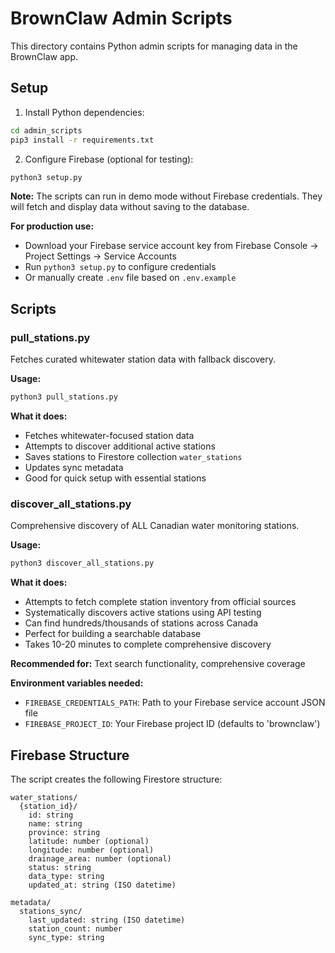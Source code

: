 # BrownClaw Admin Scripts

This directory contains Python admin scripts for managing data in the BrownClaw app.

## Setup

1. Install Python dependencies:
```bash
cd admin_scripts
pip3 install -r requirements.txt
```

2. Configure Firebase (optional for testing):
```bash
python3 setup.py
```

**Note:** The scripts can run in demo mode without Firebase credentials. They will fetch and display data without saving to the database.

**For production use:**
   - Download your Firebase service account key from Firebase Console → Project Settings → Service Accounts
   - Run `python3 setup.py` to configure credentials
   - Or manually create `.env` file based on `.env.example`

## Scripts

### pull_stations.py

Fetches curated whitewater station data with fallback discovery.

**Usage:**
```bash
python3 pull_stations.py
```

**What it does:**
- Fetches whitewater-focused station data
- Attempts to discover additional active stations  
- Saves stations to Firestore collection `water_stations`
- Updates sync metadata
- Good for quick setup with essential stations

### discover_all_stations.py

Comprehensive discovery of ALL Canadian water monitoring stations.

**Usage:**
```bash
python3 discover_all_stations.py
```

**What it does:**
- Attempts to fetch complete station inventory from official sources
- Systematically discovers active stations using API testing
- Can find hundreds/thousands of stations across Canada
- Perfect for building a searchable database
- Takes 10-20 minutes to complete comprehensive discovery

**Recommended for:** Text search functionality, comprehensive coverage

**Environment variables needed:**
- `FIREBASE_CREDENTIALS_PATH`: Path to your Firebase service account JSON file
- `FIREBASE_PROJECT_ID`: Your Firebase project ID (defaults to 'brownclaw')

## Firebase Structure

The script creates the following Firestore structure:

```
water_stations/
  {station_id}/
    id: string
    name: string
    province: string
    latitude: number (optional)
    longitude: number (optional)
    drainage_area: number (optional)
    status: string
    data_type: string
    updated_at: string (ISO datetime)

metadata/
  stations_sync/
    last_updated: string (ISO datetime)
    station_count: number
    sync_type: string
```